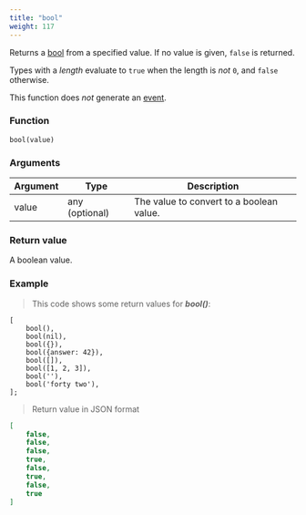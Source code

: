 ```yaml
---
title: "bool"
weight: 117
---
```


Returns a [bool](../../data-types/bool) from a specified value.
If no value is given, `false` is returned.

Types with a *length* evaluate to `true` when the length is *not* `0`, and `false` otherwise.

This function does *not* generate an [event](../../overview/events).

### Function

`bool(value)`

### Arguments

Argument | Type | Description
-------- | ---- | -----------
value | any (optional) | The value to convert to a boolean value. 

### Return value

A boolean value.

### Example

> This code shows some return values for ***bool()***:

```thingsdb,json_response
[
    bool(),
    bool(nil),
    bool({}),
    bool({answer: 42}),
    bool([]),
    bool([1, 2, 3]),
    bool(''),
    bool('forty two'),
];
```

> Return value in JSON format

```json
[
    false,
    false,
    false,
    true,
    false,
    true,
    false,
    true
]
```
